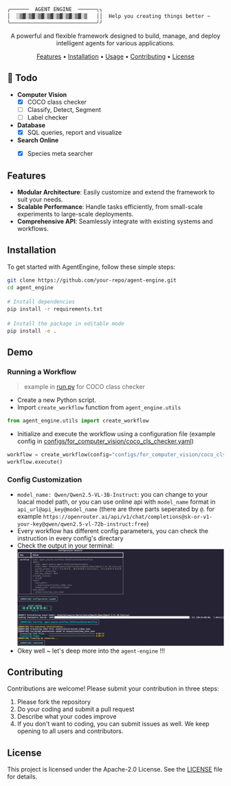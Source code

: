 ```shell
╭──────  AGENT ENGINE  ──────╮╮
│  ░▒▓░▒▓░▒▓░▒▓░▒▓░▒▓░▒▓░▒   ││  Help you creating things better ~
╰────────────────────────────╯╯
```

<p align="center">
  A powerful and flexible framework designed to build, manage, and deploy intelligent agents for various applications.
</p>

<p align="center">
  <a href="#features">Features</a> •
  <a href="#installation">Installation</a> •
  <a href="#demo">Usage</a> •
  <a href="#contributing">Contributing</a> •
  <a href="#license">License</a>
</p>

## 🌟 Todo
- **Computer Vision**
    - [x] COCO class checker
    - [ ] Classify, Detect, Segment
    - [ ] Label checker

- **Database**
    - [x] SQL queries, report and visualize

- **Search Online**
    - [x] Species meta searcher


## Features
- **Modular Architecture**: Easily customize and extend the framework to suit your needs.
- **Scalable Performance**: Handle tasks efficiently, from small-scale experiments to large-scale deployments.
- **Comprehensive API**: Seamlessly integrate with existing systems and workflows.


## Installation
To get started with AgentEngine, follow these simple steps:

```bash
git clone https://github.com/your-repo/agent-engine.git
cd agent_engine

# Install dependencies
pip install -r requirements.txt

# Install the package in editable mode
pip install -e .
```

## Demo
### Running a Workflow
> example in [run.py](run.py) for COCO class checker
- Create a new Python script.
- Import `create_workflow` function from `agent_engine.utils`
```python
from agent_engine.utils import create_workflow
```
- Initialize and execute the workflow using a configuration file (example config in [configs/for_computer_vision/coco_cls_checker.yaml](configs/for_computer_vision/coco_cls_checker.yaml))
```python
workflow = create_workflow(config="configs/for_computer_vision/coco_cls_checker.yaml")
workflow.execute()
```
### Config Customization
- `model_name: Qwen/Qwen2.5-VL-3B-Instruct`: you can change to your loacal model path, or you can use online api with `model_name` format in `api_url@api_key@model_name` (there are three parts seperated by `@`. for  example `https://openrouter.ai/api/v1/chat/completions@sk-or-v1-your-key@qwen/qwen2.5-vl-72b-instruct:free`)
- Every workflow has different config parameters, you can check the instruction in every config's directary
- Check the output in your terminal:
![example_png](asset/example_coco_cls_checker.png)
- Okey well ~ let's deep more into the `agent-engine` !!!

## Contributing

Contributions are welcome! Please submit your contribution in three steps:
1. Please fork the repository
2. Do your coding and submit a pull request
3. Describe what your codes improve
4. If you don't want to coding, you can submit issues as well. We keep opening to all users and contributors.

## License

This project is licensed under the Apache-2.0 License. See the [LICENSE](LICENSE) file for details.